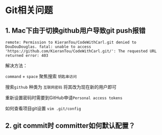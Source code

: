 # Git相关问题

## 1. Mac下由于切换github用户导致git push报错

`remote: Permission to KieranTou/CodeWithCarl.git denied to DouDouDouglas.
fatal: unable to access 'https://github.com/KieranTou/CodeWithCarl.git/': The requested URL returned error: 403`

解决方法：

`command` + `space` 聚焦搜索 `钥匙串访问`

搜索`github` 种类为 `互联网密码` 将其改为现在新的用户即可

重新设置密码时需要到GitHub申请`Personal access tokens`

如何查看项目git设置 `vim .git/config`

## 2. git commit时 committer如何默认配置？